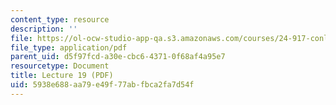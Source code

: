 ```yaml
---
content_type: resource
description: ''
file: https://ol-ocw-studio-app-qa.s3.amazonaws.com/courses/24-917-conlangs-how-to-construct-a-language-fall-2018/5938e688aa79e49f77abfbca2fa7d54f_MIT24_917f18_lec19_finish_syntax.pdf
file_type: application/pdf
parent_uid: d5f97fcd-a30e-cbc6-4371-0f68af4a95e7
resourcetype: Document
title: Lecture 19 (PDF)
uid: 5938e688-aa79-e49f-77ab-fbca2fa7d54f
---
```

